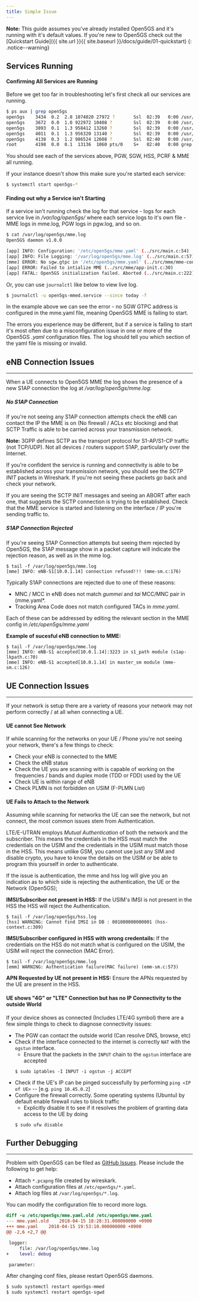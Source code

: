 ```yaml
---
title: Simple Issue
---
```


**Note:** This guide assumes you've already installed Open5GS and it's running with it's default values. If you're new to Open5GS check out the [Quickstart Guide]({{ site.url }}{{ site.baseurl }}/docs/guide/01-quickstart)
{: .notice--warning}

## Services Running

#### Confirming All Services are Running
Before we get too far in troubleshooting let's first check all our services are running.

```bash
$ ps aux | grep open5gs
open5gs    3434  0.2  2.8 1074020 27972 ?       Ssl  02:39   0:00 /usr/bin/open5gs-pgwd -c /etc/open5gs/pgw.yaml
open5gs    3672  0.0  1.0 922972 10408 ?        Ssl  02:39   0:00 /usr/bin/open5gs-sgwd -c /etc/open5gs/sgw.yaml
open5gs    3893  0.1  1.3 958412 13260 ?        Ssl  02:39   0:00 /usr/bin/open5gs-hssd -c /etc/open5gs/hss.yaml
open5gs    4011  0.1  1.3 956320 13140 ?        Ssl  02:39   0:00 /usr/bin/open5gs-pcrfd -c /etc/open5gs/pcrf.yaml
open5gs    4138  0.3  1.2 986524 12608 ?        Ssl  02:40   0:00 /usr/bin/open5gs-mmed -c /etc/open5gs/mme.yaml
root       4198  0.0  0.1  13136  1060 pts/0    S+   02:40   0:00 grep --color=auto open5gs
```

You should see each of the services above, PGW, SGW, HSS, PCRF & MME all running. 

If your instance doesn't show this make sure you're started each service:
```bash
$ systemctl start open5gs-*
```

#### Finding out why a Service isn't Starting

If a service isn't running check the log for that service - logs for each service live in */var/log/open5gs/* where each service logs to it's own file - MME logs in mme.log, PGW logs in pgw.log, and so on. 

```bash
$ cat /var/log/open5gs/mme.log
Open5GS daemon v1.0.0

[app] INFO: Configuration: '/etc/open5gs/mme.yaml' (../src/main.c:54)
[app] INFO: File Logging: '/var/log/open5gs/mme.log' (../src/main.c:57)
[mme] ERROR: No sgw.gtpc in '/etc/open5gs/mme.yaml' (../src/mme/mme-context.c:192)
[app] ERROR: Failed to intialize MME (../src/mme/app-init.c:30)
[app] FATAL: Open5GS initialization failed. Aborted (../src/main.c:222)
```

Or, you can use `journalctl` like below to view live log.

```bash
$ journalctl -u open5gs-mmed.service --since today -f
```

In the example above we can see the error - no SGW GTPC address is configured in the mme.yaml file, meaning Open5GS MME is failing to start.

The errors you experience may be different, but if a service is failing to start it's most often due to a misconfiguration issue in one or more of the Open5GS *.yaml* configuration files. The log should tell you which section of the yaml file is missing or invalid.


## eNB Connection Issues
---
When a UE connects to Open5GS MME the log shows the presence of a new S1AP connection the log at */var/log/open5gs/mme.log*:

##### No S1AP Connection
If you're not seeing any S1AP connection attempts check the eNB can contact the IP the MME is on (No firewall / ACLs etc blocking) and that SCTP Traffic is able to be carried across your transmission network. 

**Note:** 3GPP defines SCTP as the transport protocol for S1-AP/S1-CP traffic (not TCP/UDP). Not all devices / routers support S1AP, particularly over the Internet.

If you're confident the service is running and connectivity is able to be established across your transmission network, you should see the *SCTP INIT* packets in Wireshark. If you're not seeing these packets go back and check your network.

If you are seeing the SCTP INIT messages and seeing an ABORT after each one, that suggests the SCTP connection is trying to be established. Check that the MME service is started and listening on the interface / IP you're sending traffic to.

##### S1AP Connection Rejected
If you're seeing S1AP Connection attempts but seeing them rejected by Open5GS, the S1AP message show in a packet capture will indicate the rejection reason, as well as in the mme log.
```
$ tail -f /var/log/open5gs/mme.log
[mme] INFO: eNB-S1[10.0.1.14] connection refused!!! (mme-sm.c:176)
```

Typically S1AP connections are rejected due to one of these reasons:
* MNC / MCC in eNB does not match *gummei* and *tai* MCC/MNC pair in (mme.yaml*.
* Tracking Area Code does not match configured TACs in *mme.yaml*.

Each of these can be addressed by editing the relevant section in the MME config in */etc/open5gs/mme.yaml*

__Example of sucesful eNB connection to MME:__
```
$ tail -f /var/log/open5gs/mme.log
[mme] INFO: eNB-S1 accepted[10.0.1.14]:3223 in s1_path module (s1ap-lkpath.c:70)
[mme] INFO: eNB-S1 accepted[10.0.1.14] in master_sm module (mme-sm.c:126)
```

## UE Connection Issues
---
If your network is setup there are a variety of reasons your network may not perform correctly / at all when connecting a UE.

#### UE cannot See Network
If while scanning for the networks on your UE / Phone you're not seeing your network, there's a few things to check:
* Check your eNB is connected to the MME
* Check the eNB status
* Check the UE you are scanning with is capable of working on the frequencies / bands and duplex mode (TDD or FDD) used by the UE
* Check UE is within range of eNB
* Check PLMN is not forbidden on USIM (F-PLMN List)

#### UE Fails to Attach to the Network
Assuming while scanning for networks the UE can see the network, but not connect, the most common issues stem from Authentication.

LTE/E-UTRAN employs *Mutual Authentication* of both the network and the subscriber. This means the credentials in the HSS must match the credentials on the USIM and the credentials in the USIM must match those in the HSS. This means unlike GSM, you cannot use just any SIM and disable crypto, you have to know the details on the USIM or be able to program this yourself in order to authenticate.

If the issue is authentication, the mme and hss log will give you an indication as to which side is rejecting the authentication, the UE or the Network (Open5GS);

__IMSI/Subscriber not present in HSS:__
If the USIM's IMSI is not present in the HSS the HSS will reject the Authentication.

```
$ tail -f /var/log/open5gs/hss.log
[hss] WARNING: Cannot find IMSI in DB : 001000000000001 (hss-context.c:309)
```

__IMSI/Subscriber configured in HSS with wrong credentails:__
If the credentials on the HSS do not match what is configured on the USIM, the USIM will reject the connection (MAC Error).

```
$ tail -f /var/log/open5gs/mme.log
[emm] WARNING: Authentication failure(MAC failure) (emm-sm.c:573)
```

__APN Requested by UE not present in HSS:__
Ensure the APNs requested by the UE are present in the HSS.


#### UE shows "4G" or "LTE" Connection but has no IP Connectivity to the outside World
If your device shows as connected (Includes LTE/4G symbol) there are a few simple things to check to diagnose connectivity issues:
* The PGW can contact the outside world (Can resolve DNS, browse, etc)
* Check if the interface connected to the internet is correctly `NAT` with the `ogstun` interface.
   - Ensure that the packets in the `INPUT` chain to the `ogstun` interface are accepted 
   ```
   $ sudo iptables -I INPUT -i ogstun -j ACCEPT
   ```
* Check if the UE's IP can be pinged successfully by performing `ping <IP of UE>` -- [e.g. `ping 10.45.0.2`]
* Configure the firewall correctly. Some operating systems (Ubuntu) by default enable firewall rules to block traffic
   - Explicitly disable it to see if it resolves the problem of granting data access to the UE by doing
   ```
   $ sudo ufw disable
   ```

## Further Debugging
---

Problem with Open5GS can be filed as [GitHub Issues](https://github.com/open5gs/open5gs/issues). Please include the following to get help:

- Attach `*.pcapng` file created by wireskark.
- Attach configuration files at `/etc/open5gs/*.yaml`.
- Attach log files at `/var/log/open5gs/*.log`.

You can modify the configuration file to record more logs.

```diff
diff -u /etc/open5gs/mme.yaml.old /etc/open5gs/mme.yaml
--- mme.yaml.old	2018-04-15 18:28:31.000000000 +0900
+++ mme.yaml	2018-04-15 19:53:10.000000000 +0900
@@ -2,6 +2,7 @@

 logger:
     file: /var/log/open5gs/mme.log
+    level: debug

 parameter:
```

After changing conf files, please restart Open5GS daemons.

```bash
$ sudo systemctl restart open5gs-mmed
$ sudo systemctl restart open5gs-sgwd
```

